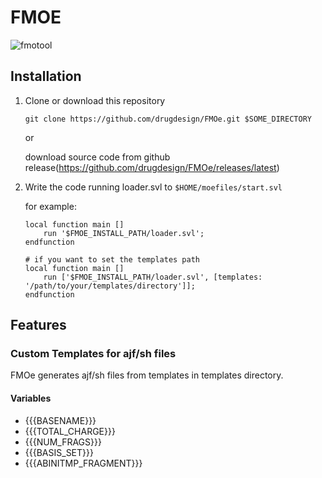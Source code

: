 # FMOE

![fmotool](./img/fmotool.gif)

## Installation

1. Clone or download this repository

    ```
    git clone https://github.com/drugdesign/FMOe.git $SOME_DIRECTORY
    ```

    or

    download source code from github release(https://github.com/drugdesign/FMOe/releases/latest)


2. Write the code running loader.svl to `$HOME/moefiles/start.svl`

    for example:

    ```$HOME/moefiles/start.svl
    local function main []
        run '$FMOE_INSTALL_PATH/loader.svl';
    endfunction
    ```

    ```$HOME/moefiles/start.svl
    # if you want to set the templates path
    local function main []
        run ['$FMOE_INSTALL_PATH/loader.svl', [templates: '/path/to/your/templates/directory']];
    endfunction
    ```
    
## Features

### Custom Templates for ajf/sh files

FMOe generates ajf/sh files from templates in templates directory.

#### Variables
- {{{BASENAME}}}
- {{{TOTAL_CHARGE}}}
- {{{NUM_FRAGS}}}
- {{{BASIS_SET}}}
- {{{ABINITMP_FRAGMENT}}}


